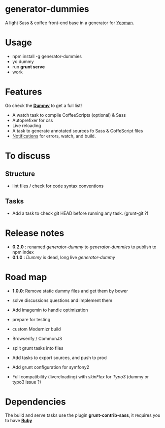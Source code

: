 # generator-dummies

A light Sass &amp; coffee front-end base in a generator for [Yeoman](http://yeoman.io).


# Usage

- npm install -g generator-dummies
- yo dummy
- run **grunt serve**
- work


# Features

Go check the **[Dummy](https://github.com/in8/dummy)** to get a full list!


- A watch task to compile CoffeeScripts (optional) & Sass
- Autoprefixer for css
- Live reloading
- A task to generate annotated sources fo Sass & CoffeScript files
- [Notifications](https://github.com/dylang/grunt-notify#grunt-notify-) for errors, watch, and build.


# To discuss

## Structure

- lint files / check for code syntax conventions

## Tasks

- Add a task to check git HEAD before running any task. (grunt-git ?)


# Release notes

- **0.2.0** : renamed *generator-dummy* to *generator-dummies* to publish to npm index
- **0.1.0** : *Dummy* is dead, long live *generator-dummy*

# Road map

- **1.0.0**: Remove static dummy files and get them by bower

- solve discussions questions and implement them
- Add imagemin to handle optimization
- prepare for testing
- custom Modernizr build


- Browserify / CommonJS
- split grunt tasks into files
- Add tasks to export sources, and push to prod
- Add grunt configuration for symfony2
- Full compatibility (livereloading) with *skinFlex* for *Typo3* (dummy or typo3 issue ?)

# Dependencies

The build and serve tasks use the plugin **grunt-contrib-sass**, it requires you to have **[Ruby](https://www.ruby-lang.org/)**

